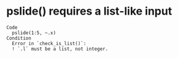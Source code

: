 # pslide() requires a list-like input

    Code
      pslide(1:5, ~.x)
    Condition
      Error in `check_is_list()`:
      ! `.l` must be a list, not integer.

